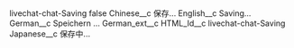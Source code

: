 <?xml version="1.0" encoding="UTF-8"?>
<CustomMetadata xmlns="http://soap.sforce.com/2006/04/metadata" xmlns:xsi="http://www.w3.org/2001/XMLSchema-instance" xmlns:xsd="http://www.w3.org/2001/XMLSchema">
    <label>livechat-chat-Saving</label>
    <protected>false</protected>
    <values>
        <field>Chinese__c</field>
        <value xsi:type="xsd:string">保存...</value>
    </values>
    <values>
        <field>English__c</field>
        <value xsi:type="xsd:string">Saving...</value>
    </values>
    <values>
        <field>German__c</field>
        <value xsi:type="xsd:string">Speichern ...</value>
    </values>
    <values>
        <field>German_ext__c</field>
        <value xsi:nil="true"/>
    </values>
    <values>
        <field>HTML_Id__c</field>
        <value xsi:type="xsd:string">livechat-chat-Saving</value>
    </values>
    <values>
        <field>Japanese__c</field>
        <value xsi:type="xsd:string">保存中...</value>
    </values>
</CustomMetadata>
